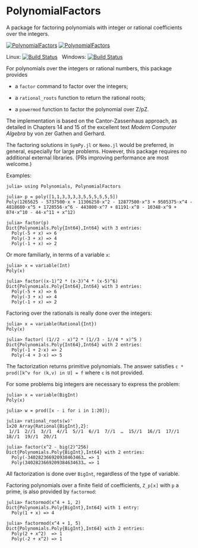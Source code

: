 # PolynomialFactors

A package for factoring polynomials with integer or rational coefficients over the integers.

[![PolynomialFactors](http://pkg.julialang.org/badges/PolynomialFactors_0.4.svg)](http://pkg.julialang.org/?pkg=PolynomialFactors&ver=0.4)
[![PolynomialFactors](http://pkg.julialang.org/badges/PolynomialFactors_0.5.svg)](http://pkg.julialang.org/?pkg=PolynomialFactors&ver=0.5)

Linux: [![Build Status](https://travis-ci.org/jverzani/PolynomialFactors.jl.svg?branch=master)](https://travis-ci.org/jverzani/PolynomialFactors.jl)
&nbsp;
Windows: [![Build Status](https://ci.appveyor.com/api/projects/status/github/jverzani/PolynomialFactors.jl?branch=master&svg=true)](https://ci.appveyor.com/project/jverzani/polynomialfactors-jl)



For polynomials over the integers or rational numbers, this package provides

* a `factor` command to factor over the integers;

* a `rational_roots` function to return the rational roots;

* a `powermod` function to factor the polynomial over Z/pZ.

The implementation is based on the Cantor-Zassenhaus approach, as
detailed in Chapters 14 and 15 of the excellent text *Modern Computer Algebra* by von zer
Gathen and Gerhard.


The factoring solutions in `SymPy.jl` or `Nemo.jl` would be preferred,
in general, especially for large problems. However, this package
requires no additional external libraries. (PRs improving performance are most welcome.)


Examples:

```
julia> using Polynomials, PolynomialFactors

julia> p = poly([1,1,3,3,3,3,5,5,5,5,5,5])
Poly(1265625 - 5737500⋅x + 11306250⋅x^2 - 12877500⋅x^3 + 9505375⋅x^4 - 4818680⋅x^5 + 1728556⋅x^6 - 443800⋅x^7 + 81191⋅x^8 - 10348⋅x^9 + 874⋅x^10 - 44⋅x^11 + x^12)

julia> factor(p)
Dict{Polynomials.Poly{Int64},Int64} with 3 entries:
  Poly(-5 + x) => 6
  Poly(-3 + x) => 4
  Poly(-1 + x) => 2
```


Or more familiarly, in terms of a variable `x`:
```
julia> x = variable(Int)
Poly(x)

julia> factor((x-1)^2 * (x-3)^4 * (x-5)^6)
Dict{Polynomials.Poly{Int64},Int64} with 3 entries:
  Poly(-5 + x) => 6
  Poly(-3 + x) => 4
  Poly(-1 + x) => 2
```

Factoring over the rationals is really done over the integers:

```
julia> x = variable(Rational{Int})
Poly(x)

julia> factor( (1//2 - x)^2 * (1//3 - 1//4 * x)^5 )
Dict{Polynomials.Poly{Int64},Int64} with 2 entries:
  Poly(-1 + 2⋅x) => 2
  Poly(-4 + 3⋅x) => 5
```  

The factorization returns primitive polynomials. The answer satisfies
`c * prod([k^v for (k,v) in U] = f` where `c` is not provided.

For some problems big integers are necessary to express the problem:

```
julia> x = variable(BigInt)
Poly(x)

julia> w = prod([x - i for i in 1:20]);

julia> rational_roots(w)'
1x20 Array{Rational{BigInt},2}:
 1//1  2//1  3//1  4//1  5//1  6//1  7//1  …  15//1  16//1  17//1  18//1  19//1  20//1
```

```
julia> factor(x^2 - big(2)^256)
Dict{Polynomials.Poly{BigInt},Int64} with 2 entries:
  Poly(-340282366920938463463… => 1
  Poly(3402823669209384634633… => 1
```  

All factorization is done over `BigInt`, regardless of the type of variable.

Factoring polynomials over a finite field of coefficients, `Z_p[x]` with `p` a prime, is also provided by `factormod`:

```
julia> factormod(x^4 + 1, 2)
Dict{Polynomials.Poly{BigInt},Int64} with 1 entry:
  Poly(1 + x) => 4

julia> factormod(x^4 + 1, 5)
Dict{Polynomials.Poly{BigInt},Int64} with 2 entries:
  Poly(2 + x^2)  => 1
  Poly(-2 + x^2) => 1
```
